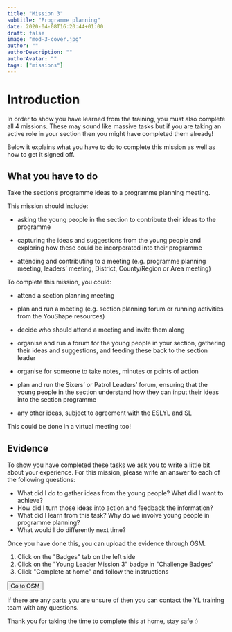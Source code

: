 ```yaml
---
title: "Mission 3"
subtitle: "Programme planning"
date: 2020-04-08T16:20:44+01:00
draft: false
image: "mod-3-cover.jpg"
author: ""
authorDescription: ""
authorAvatar: ""
tags: ["missions"]
---
```


# Introduction

In order to show you have learned from the training, you must also complete all 4 missions. These may sound like massive tasks but if you are taking an active role in your section then you might have completed them already!

Below it explains what you have to do to complete this mission as well as how to get it signed off.

## What you have to do

Take the section’s programme ideas to a programme planning meeting.

This mission should include:

- asking the young people in the section to contribute their ideas to the programme 

- capturing the ideas and suggestions from the young people and exploring how these could be incorporated into their programme

- attending and contributing to a meeting (e.g. programme planning meeting, leaders’ meeting, District, County/Region or Area meeting)

To complete this mission, you could:

- attend a section planning meeting 

- plan and run a meeting (e.g. section planning forum or running activities from the YouShape resources)

- decide who should attend a meeting and invite them along

- organise and run a forum for the young people in your section, gathering their ideas and suggestions, and feeding these back to the section leader 

- organise for someone to take notes, minutes or points of action 

- plan and run the Sixers’ or Patrol Leaders’ forum, ensuring that the young people in the section understand how they can input their ideas into the section programme 

- any other ideas, subject to agreement with the ESLYL and SL

This could be done in a virtual meeting too!

## Evidence

To show you have completed these tasks we ask you to write a little bit about your experience. For this mission, please write an answer to each of the following questions:

- What did I do to gather ideas from the young people? What did I want to achieve?
- How did I turn those ideas into action and feedback the information?
- What did I learn from this task? Why do we involve young people in programme planning?
- What would I do differently next time?

Once you have done this, you can upload the evidence through OSM.

1. Click on the "Badges" tab on the left side
2. Click on the "Young Leader Mission 3" badge in "Challenge Badges"
3. Click "Complete at home" and follow the instructions

<a href="https://www.onlinescoutmanager.co.uk/main.php">
 <button type="button" class="go-to-osm">Go to OSM</button>
</a>

If there are any parts you are unsure of then you can contact the YL training team with any questions.

Thank you for taking the time to complete this at home, stay safe :)
